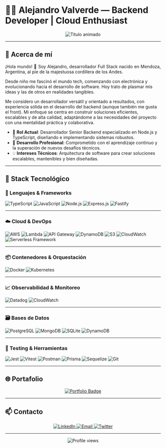 # 👨‍💻 Alejandro Valverde — Backend Developer | Cloud Enthusiast

<div align="center">
   <img src="https://readme-typing-svg.demolab.com?font=Fira+Code&weight=600&size=22&duration=4000&pause=1000&color=5BCDEC&center=true&vCenter=true&width=500&lines=Desarrollador+Full+Stack;Apasionado+por+la+tecnolog%C3%ADa;Solucionador+de+problemas;Creativo+y+detallista" alt="Titulo animado" />
 </div>

---

## 🧭 Acerca de mí

<p align="justify">
¡Hola mundo! 👋 Soy Alejandro, desarrollador Full Stack nacido en Mendoza, Argentina, al pie de la majestuosa cordillera de los Andes. 

Desde niño me fascinó el mundo tech, comenzando con electrónica y evolucionando hacia el desarrollo de software. Hoy trato de plasmar mis ideas y las de otros en realidades tangibles.

Me considero un desarrollador versátil y orientado a resultados, con experiencia sólida en el desarrollo del backend (aunque también me gusta el front). Mi enfoque se centra en construir soluciones eficientes, escalables y de alta calidad, adaptándome a las necesidades del proyecto con una mentalidad práctica y colaborativa.

- 🔭 **Rol Actual**: Desarrollador Senior Backend especializado en Node.js y TypeScript, diseñando e implementando sistemas robustos.
- 🌱 **Desarrollo Profesional**: Comprometido con el aprendizaje continuo y la superación de nuevos desafíos técnicos.
- 💡 **Intereses Técnicos**: Arquitectura de software para crear soluciones escalables, mantenibles y bien diseñadas.
</p>

---

## 🧰 Stack Tecnológico

### 🧠 Lenguajes & Frameworks

![TypeScript](https://img.shields.io/badge/-TypeScript-3178C6?style=flat-square&logo=typescript&logoColor=white)
![JavaScript](https://img.shields.io/badge/-JavaScript-F7DF1E?style=flat-square&logo=javascript&logoColor=black)
![Node.js](https://img.shields.io/badge/-Node.js-339933?style=flat-square&logo=node.js&logoColor=white)
![Express.js](https://img.shields.io/badge/-Express-000000?style=flat-square&logo=express&logoColor=white)
![Fastify](https://img.shields.io/badge/-Fastify-20232a?style=flat-square&logo=fastify&logoColor=white)

---

### ☁️ Cloud & DevOps

![AWS](https://img.shields.io/badge/-AWS-232F3E?style=flat-square&logo=amazonaws&logoColor=white)
![Lambda](https://img.shields.io/badge/-Lambda-F90?style=flat-square&logo=aws-lambda&logoColor=white)
![API Gateway](https://img.shields.io/badge/-API_Gateway-FF4F8B?style=flat-square&logo=amazon-api-gateway&logoColor=white)
![DynamoDB](https://img.shields.io/badge/-DynamoDB-4053D6?style=flat-square&logo=amazon-dynamodb&logoColor=white)
![S3](https://img.shields.io/badge/-S3-569A31?style=flat-square&logo=amazon-s3&logoColor=white)
![CloudWatch](https://img.shields.io/badge/-CloudWatch-FF9900?style=flat-square&logo=amazoncloudwatch&logoColor=white)
![Serverless Framework](https://img.shields.io/badge/-Serverless-FD5750?style=flat-square&logo=serverless&logoColor=white)

---

### 📦 Contenedores & Orquestación

![Docker](https://img.shields.io/badge/-Docker-2496ED?style=flat-square&logo=docker&logoColor=white)
![Kubernetes](https://img.shields.io/badge/-Kubernetes-326CE5?style=flat-square&logo=kubernetes&logoColor=white)

---

### 📈 Observabilidad & Monitoreo

![Datadog](https://img.shields.io/badge/-Datadog-632CA6?style=flat-square&logo=datadog&logoColor=white)
![CloudWatch](https://img.shields.io/badge/-CloudWatch-FF9900?style=flat-square&logo=amazoncloudwatch&logoColor=white)

---

### 🗃️ Bases de Datos

![PostgreSQL](https://img.shields.io/badge/-PostgreSQL-4169E1?style=flat-square&logo=postgresql&logoColor=white)
![MongoDB](https://img.shields.io/badge/-MongoDB-47A248?style=flat-square&logo=mongodb&logoColor=white)
![SQLite](https://img.shields.io/badge/-SQLite-003B57?style=flat-square&logo=sqlite&logoColor=white)
![DynamoDB](https://img.shields.io/badge/-DynamoDB-4053D6?style=flat-square&logo=amazon-dynamodb&logoColor=white)

---

### 🧪 Testing & Herramientas

![Jest](https://img.shields.io/badge/-Jest-C21325?style=flat-square&logo=jest&logoColor=white)
![Vitest](https://img.shields.io/badge/-Vitest-6E9F18?style=flat-square&logo=vitest&logoColor=white)
![Postman](https://img.shields.io/badge/-Postman-FF6C37?style=flat-square&logo=postman&logoColor=white)
![Prisma](https://img.shields.io/badge/-Prisma-2D3748?style=flat-square&logo=prisma&logoColor=white)
![Sequelize](https://img.shields.io/badge/-Sequelize-52B0E7?style=flat-square&logo=sequelize&logoColor=white)
![Git](https://img.shields.io/badge/-Git-F05032?style=flat-square&logo=git&logoColor=white)

---

## 🌐 Portafolio

<p align="center">
  <a href="https://alevalverde.github.io/Portfolio/" target="_blank">
    <img src="https://img.shields.io/badge/Ver_Portafolio-000000?style=for-the-badge&logo=github&logoColor=white" alt="Portfolio Badge"/>
  </a>
</p>

---

## 📫 Contacto

<p align="center">
  <a href="https://linkedin.com/in/alejandro-valverde-fullstackdeveolper" target="_blank">
    <img src="https://img.shields.io/badge/LinkedIn-0077B5?style=for-the-badge&logo=linkedin&logoColor=white" alt="LinkedIn"/>
  </a>
  <a href="mailto:alevalverdev8@gmail.com">
    <img src="https://img.shields.io/badge/Email-D14836?style=for-the-badge&logo=gmail&logoColor=white" alt="Email"/>
  </a>
  <a href="https://twitter.com/AleRValverde" target="_blank">
    <img src="https://img.shields.io/badge/Twitter-1DA1F2?style=for-the-badge&logo=twitter&logoColor=white" alt="Twitter"/>
  </a>
</p>

---

<div align="center">
  <img src="https://komarev.com/ghpvc/?username=alevalverde&label=Profile%20views&color=0e75b6&style=flat" alt="Profile views" /> 
</div>

